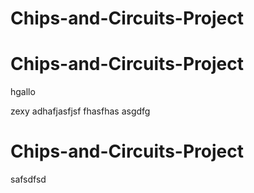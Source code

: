 # Chips-and-Circuits-Project
# Chips-and-Circuits-Project

hgallo

zexy
adhafjasfjsf fhasfhas
asgdfg
# Chips-and-Circuits-Project

safsdfsd